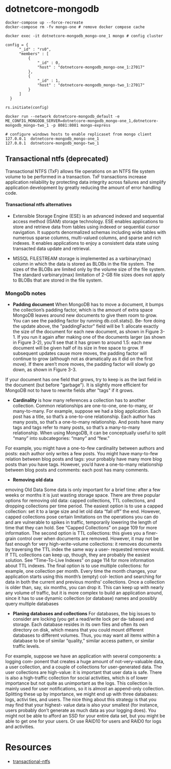 # dotnetcore-mongodb
```
docker-compose up --force-recreate
docker-compose rm -fv mongo-one # remove docker compose cache 

docker exec -it dotnetcore-mongodb_mongo-one_1 mongo # config cluster

config = {
      "_id" : "rs0",
      "members" : [
          {
              "_id" : 0,
              "host" : "dotnetcore-mongodb_mongo-one_1:27017"
          },
          {
              "_id" : 1,
              "host" : "dotnetcore-mongodb_mongo-two_1:27017"
          }
      ]
  }

rs.initiate(config)

docker run --network dotnetcore-mongodb_default -e ME_CONFIG_MONGODB_SERVER=dotnetcore-mongodb_mongo-one_1,dotnetcore-mongodb_mongo-two_1 -p 8081:8081 mongo-express

# configure windows hosts to enable replicaset from mongo client
127.0.0.1  dotnetcore-mongodb_mongo-one_1
127.0.0.1  dotnetcore-mongodb_mongo-two_1

```

## Transactional ntfs (deprecated)
Transactional NTFS (TxF) allows file operations on an NTFS file system volume to be performed in a transaction. TxF transactions increase application reliability by protecting data integrity across failures and simplify application development by greatly reducing the amount of error handling code.

#### Transactional ntfs alternatives
* Extensible Storage Engine (ESE) is an advanced indexed and sequential access method (ISAM) storage technology. ESE enables applications to store and retrieve data from tables using indexed or sequential cursor navigation. It supports denormalized schemas including wide tables with numerous sparse columns, multi-valued columns, and sparse and rich indexes. It enables applications to enjoy a consistent data state using transacted data update and retrieval.

* MSSQL FILESTREAM storage is implemented as a varbinary(max) column in which the data is stored as BLOBs in the file system. The sizes of the BLOBs are limited only by the volume size of the file system. The standard varbinary(max) limitation of 2-GB file sizes does not apply to BLOBs that are stored in the file system.

### MongoDb notes 
* **Padding document** 
When MongoDB has to move a document, it bumps the collection’s padding factor,
which is the amount of extra space MongoDB leaves around new documents to give
them room to grow. You can see the padding factor by running db.coll.stats(). Be‐
fore doing the update above, the "paddingFactor" field will be 1: allocate exactly the
size of the document for each new document, as shown in Figure 3-1. If you run it again
after making one of the documents larger (as shown in Figure 3-2), you’ll see that it has
grown to around 1.5: each new document will be given half of its size in free space to
grow. If subsequent updates cause more moves, the padding factor will continue to grow
(although not as dramatically as it did on the first move). If there aren’t more moves,
the padding factor will slowly go down, as shown in Figure 3-3.

If your document has one field that grows, try to keep is as the last field in the document
(but before "garbage"). It is slightly more efficient for MongoDB not to have to rewrite
fields after "tags" if it grows.


* **Cardinality** is how many references a collection has to another collection. Common
relationships are one-to-one, one-to-many, or many-to-many. For example, suppose we
had a blog application. Each post has a title, so that’s a one-to-one relationship. Each
author has many posts, so that’s a one-to-many relationship. And posts have many tags
and tags refer to many posts, so that’s a many-to-many relationship.
When using MongoDB, it can be conceptually useful to split “many” into subcategories:
“many” and “few.” 

For example, you might have a one-to-few cardinality between
authors and posts: each author only writes a few posts. You might have many-to-few
relation between blog posts and tags: your probably have many more blog posts than
you have tags. However, you’d have a one-to-many relationship between blog posts and
comments: each post has many comments.

* **Removing old data**

emoving Old Data
Some data is only important for a brief time: after a few weeks or months it is just wasting
storage space. There are three popular options for removing old data: capped collections,
TTL collections, and dropping collections per time period.
The easiest option is to use a capped collection: set it to a large size and let old data “fall
off” the end. However, capped collections pose certain limitations on the operations
you can do and are vulnerable to spikes in traffic, temporarily lowering the length of
time that they can hold. See “Capped Collections” on page 109 for more information.
The second option is TTL collections: this gives you a finer-grain control over when
documents are removed. However, it may not be fast enough for very high-write-volume
collections: it removes documents by traversing the TTL index the same way a user-
requested remove would. If TTL collections can keep up, though, they are probably the
easiest solution. See “Time-To-Live Indexes” on page 114 for more information about
TTL indexes.
The final option is to use multiple collections: for example, one collection per month.
Every time the month changes, your application starts using this month’s (empty) col‐
lection and searching for data in both the current and previous months’ collections.
Once a collection is older than, say, six months, you can drop it. This can keep up with
nearly any volume of traffic, but it is more complex to build an application around, since
it has to use dynamic collection (or database) names and possibly query multiple
databases

* **Planing databases and collections**
For databases, the big issues to consider are locking (you get a read/write lock per da‐
tabase) and storage. Each database resides in its own files and often its own directory
on disk, which means that you could mount different databases to different volumes.
Thus, you may want all items within a database to be of similar “quality,” similar access
pattern, or similar traffic levels.

For example, suppose we have an application with several components: a logging com‐
ponent that creates a huge amount of not-very-valuable data, a user collection, and a
couple of collections for user-generated data. The user collections are high-value: it is
important that user data is safe. There is also a high-traffic collection for social activities,
which is of lower importance but not quite as unimportant as the logs. This collection
is mainly used for user notifications, so it is almost an append-only collection.
Splitting these up by importance, we might end up with three databases: logs, activi
ties, and users. The nice thing about this strategy is that you may find that your highest-
value data is also your smallest (for instance, users probably don’t generate as much data
as your logging does). You might not be able to afford an SSD for your entire data set,
but you might be able to get one for your users. Or use RAID10 for users and RAID0
for logs and activities.


# Resources
* [transactional-ntfs](https://docs.microsoft.com/en-us/windows/win32/fileio/transactional-ntfs-portal)
